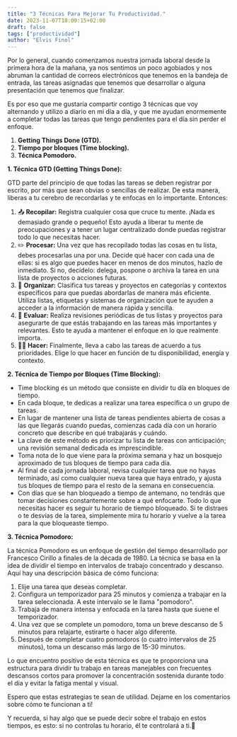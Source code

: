 ```yaml
---
title: "3 Técnicas Para Mejorar Tu Productividad."
date: 2023-11-07T18:00:15+02:00
draft: false
tags: ["productividad"]
author: "Elvis Finol"
---
```


Por lo general, cuando comenzamos nuestra jornada laboral desde la primera hora de la mañana, ya nos sentimos un poco agobiados y nos abruman la cantidad de correos electrónicos que tenemos en la bandeja de entrada, las tareas asignadas que tenemos que desarrollar o alguna presentación que tenemos que finalizar.

Es por eso que me gustaría compartir contigo 3 técnicas que voy alternando y utilizo a diario en mi día a día, y que me ayudan enormemente a completar todas las tareas que tengo pendientes para el día sin perder el enfoque.

1. **Getting Things Done (GTD).**
2. **Tiempo por bloques (Time blocking).**
3. **Técnica Pomodoro.**

**1. Técnica GTD (Getting Things Done):**

GTD parte del principio de que todas las tareas se deben registrar por escrito, por más que sean obvias o sencillas de realizar. De esta manera, liberas a tu cerebro de recordarlas y te enfocas en lo importante. Entonces:

1. 📤 **Recopilar:** Registra cualquier cosa que cruce tu mente. ¡Nada es demasiado grande o pequeño! Esto ayuda a liberar tu mente de preocupaciones y a tener un lugar centralizado donde puedas registrar todo lo que necesitas hacer.
2. ✏️ **Procesar:** Una vez que has recopilado todas las cosas en tu lista, debes procesarlas una por una. Decide qué hacer con cada una de ellas: si es algo que puedes hacer en menos de dos minutos, hazlo de inmediato. Si no, decídelo: delega, pospone o archiva la tarea en una lista de proyectos o acciones futuras.
3. 🔀 **Organizar:** Clasifica tus tareas y proyectos en categorías y contextos específicos para que puedas abordarlas de manera más eficiente. Utiliza listas, etiquetas y sistemas de organización que te ayuden a acceder a la información de manera rápida y sencilla.
4. 🔎 **Evaluar:** Realiza revisiones periódicas de tus listas y proyectos para asegurarte de que estás trabajando en las tareas más importantes y relevantes. Esto te ayuda a mantener el enfoque en lo que realmente importa.
5. 💪🏻 **Hacer:** Finalmente, lleva a cabo las tareas de acuerdo a tus prioridades. Elige lo que hacer en función de tu disponibilidad, energía y contexto.

**2. Técnica de Tiempo por Bloques (Time Blocking):**

- Time blocking es un método que consiste en dividir tu día en bloques de tiempo.
- En cada bloque, te dedicas a realizar una tarea específica o un grupo de tareas.
- En lugar de mantener una lista de tareas pendientes abierta de cosas a las que llegarás cuando puedas, comienzas cada día con un horario concreto que describe en qué trabajarás y cuándo.
- La clave de este método es priorizar tu lista de tareas con anticipación; una revisión semanal dedicada es imprescindible.
- Toma nota de lo que viene para la próxima semana y haz un bosquejo aproximado de tus bloques de tiempo para cada día.
- Al final de cada jornada laboral, revisa cualquier tarea que no hayas terminado, así como cualquier nueva tarea que haya entrado, y ajusta tus bloques de tiempo para el resto de la semana en consecuencia.
- Con días que se han bloqueado a tiempo de antemano, no tendrás que tomar decisiones constantemente sobre a qué enfocarte. Todo lo que necesitas hacer es seguir tu horario de tiempo bloqueado. Si te distraes o te desvías de la tarea, simplemente mira tu horario y vuelve a la tarea para la que bloqueaste tiempo.

**3. Técnica Pomodoro:**

La técnica Pomodoro es un enfoque de gestión del tiempo desarrollado por Francesco Cirillo a finales de la década de 1980. La técnica se basa en la idea de dividir el tiempo en intervalos de trabajo concentrado y descanso. Aquí hay una descripción básica de cómo funciona:

1. Elije una tarea que deseas completar.
2. Configura un temporizador para 25 minutos y comienza a trabajar en la tarea seleccionada. A este intervalo se le llama "pomodoro".
3. Trabaja de manera intensa y enfocada en la tarea hasta que suene el temporizador.
4. Una vez que se complete un pomodoro, toma un breve descanso de 5 minutos para relajarte, estirarte o hacer algo diferente.
5. Después de completar cuatro pomodoros (o cuatro intervalos de 25 minutos), toma un descanso más largo de 15-30 minutos.

Lo que encuentro positivo de esta técnica es que te proporciona una estructura para dividir tu trabajo en tareas manejables con frecuentes descansos cortos para promover la concentración sostenida durante todo el día y evitar la fatiga mental y visual.

Espero que estas estrategias te sean de utilidad. Dejame en los comentarios sobre cómo te funcionan a ti!

Y recuerda, si hay algo que se puede decir sobre el trabajo en estos tiempos, es esto: si no controlas tu horario, él te controlará a ti.🙂
